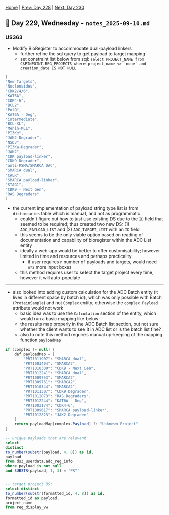 [Home](../../main.md) | [Prev: Day 228](notes_2025-09-09.md) | [Next: Day 230](./notes_2025-09-11.md)

## 📝 Day 229, Wednesday - `notes_2025-09-10.md`

### US363
- Modify BioRegister to accommodate dual-payload linkers
    * further refine the sql query to get payload to target mapping
    * set constraint list below from sql: `select PROJECT_NAME from C$PINPOINT.REG_PROJECTS
where project_name <> 'none' and creation_date IS NOT NULL`


```groovy
[
"New Targets",
"Nucleosides",
"CDK2/4/6",
"KAT6A",
"CDK4-6",
"BCL2",
"PolQ",
"KAT6A - Deg",
"intermediate",
"BCL-XL",
"Menin-MLL",
"PI3Kα",
"JAK2-Degrader",
"NSD3",
"PI3Ka-Degrader",
"JAK2",
"CDK payload-linker",
"CDK9 Degrader",
"anti-PSMA/SMARCA DAC",
"SMARCA dual",
"CALR",
"SMARCA payload-linker",
"STAG1",
"CDK9 - Next Gen",
"RAS Degraders"
]
```

- the current implementation of payload string type list is from `dictionaries` table which is manual, and not as programmatic
    * couldn't figure out how to just use existing DS due to the `ID` field that seemed to be required; thus created two new DS: (1) `ADC_PAYLOAD_LIST` and (2) `ADC_TARGET_LIST` with an `ID` field
    * this seems to be the only viable option based on reading of documentation and capability of bioregister within the ADC List entity
    * ideally a web-app would be better to offer customisability; however limited in time and resources and perhaps practicality
        * if user requires `n` number of payloads and targets, would need `n*2` more input boxes
    * this method requires user to select the target project every time, however it will auto-populate

---

- also looked into adding custom calculation for the ADC Batch entity (it lives in different space by batch id), which was only possible with Batch (`ProteinSample`) and not `Complex` entity; otherwise the `complex.Payload` attribute would not work
    * basic idea was to use the `Calculation` section of the entity, which would run a basic mapping like below:
    * the results map properly in the ADC Batch list section, but not sure whether the client wants to see it in ADC list or is the batch list fine?
    * also to note this method requires manual up-keeping of the mapping function `payloadMap`

```java
if (complex != null) {
    def payloadMap = [
        "PRT1011907": "SMARCA dual",
        "PRT1003404": "SMARCA2",
        "PRT1010300": "CDK9 - Next Gen",
        "PRT1012241": "SMARCA dual",
        "PRT1009753": "SMARCA2",
        "PRT1009761": "SMARCA2",
        "PRT1010344": "SMARCA2",
        "PRT1011307": "CDK9 Degrader",
        "PRT1012073": "RAS Degraders",
        "PRT1012244": "KAT6A - Deg",
        "PRT1003174": "CDK4-6",
        "PRT1009617": "SMARCA payload-linker",
        "PRT1012823": "JAK2-Degrader"
    ]
    return payloadMap[complex.Payload] ?: "Unknown Project"
}
```

```sql
-- unique payloads that are relevant
select
distinct 
to_number(substr(payload, 4, 8)) as id,
payload
from ds3_userdata.adc_reg_info 
where payload is not null 
and SUBSTR(payload, 1, 3) = 'PRT'


-- target project DS:
select distinct 
to_number(substr(formatted_id, 4, 8)) as id,
formatted_id as payload,
project_name
from reg_display_vw
```
